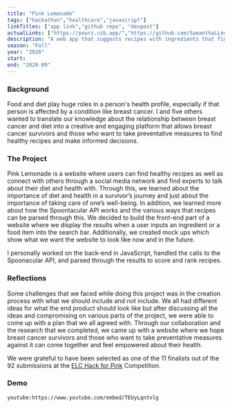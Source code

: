 ```yaml
---
title: "Pink Lemonade"
tags: ["hackathon","healthcare","javascript"]
linkTitles: ["app link","github repo", "devpost"]
actualLinks: ["https://pxwrz.csb.app/","https://github.com/SamanthaLLee/Pink-Lemonade","https://devpost.com/software/pink-lemonade"]
description: "A web app that suggests recipes with ingredients that fight against breast cancer."
season: "Fall"
year: "2020"
start: 
end: "2020-09"
---
```


### Background 
Food and diet play huge roles in a person's health profile, especially if that person is affected by a condition like  breast cancer. I and five others wanted to translate our knowledge about the relationship between breast cancer and diet into a creative and engaging platform that allows breast cancer survivors and those who want to take preventative measures to find healthy recipes and make informed decisions.

### The Project
Pink Lemonade is a website where users can find healthy recipes as well as connect with others through a social media network and find experts to talk about their diet and health with. Through this, we learned about the importance of diet and health in a survivor’s journey and just about the importance of taking care of one’s well-being. In addition, we learned more about how the Spoontacular API works and the various ways that recipes can be parsed through this. We decided to build the front-end part of a website where we display the results when a user inputs an ingredient or a food item into the search bar. Additionally, we created mock ups which show what we want the website to look like now and in the future.

I personally worked on the back-end in JavaScript, handled the calls to the Spoonacular API, and parsed through the results to score and rank recipes.

### Reflections
Some challenges that we faced while doing this project was in the creation process with what we should include and not include. We all had different ideas for what the end product should look like but after discussing all the ideas and compromising on various parts of the project, we were able to come up with a plan that we all agreed with. Through our collaboration and the research that we completed, we came up with a website where we hope breast cancer survivors and those who want to take preventative measures against it can come together and feel empowered about their health.

We were grateful to have been selected as one of the 11 finalists out of the 92 submissions at the <a href="https://elchackathon2020.devpost.com/">ELC Hack for Pink</a> Competition.

### Demo
`youtube:https://www.youtube.com/embed/TEUyLqntvlg`
